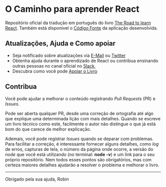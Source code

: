 # O Caminho para aprender React

Repositório oficial da tradução em português do livro [The Road to learn React][1]. Também está disponível o [Código Fonte][2] da aplicação desenvolvida.

## Atualizações, Ajuda e Como apoiar

* Seja notificado sobre atualizações via [E-Mail][3] ou [Twitter][4]
* Obtenha ajuda durante o aprendizado de React ou contribua ensinando outras pessoas no canal oficial no [Slack ][5]
* Descubra como você pode [Apoiar o Livro][6]

## Contribua

Você pode ajudar a melhorar o conteúdo registrando _Pull Requests_ (PR) e _Issues_.

Pode ser aberta qualquer PR, desde uma correção de ortografia até algo que explique uma determinada lição com mais detalhes. Quando se escreve um livro técnico como este, facilmente o autor não distingue o que já está bom do que carece de melhor explicação.

Ademais, você pode registrar _Issues_ quando se deparar com problemas. Para facilitar a correção, é interessante fornecer alguns detalhes, como _log_ de erros, capturas de tela, o número da página onde ocorre, a versão do _node_ que você está utilizando (no terminal: **node -v**) e um link para o seu próprio repositório. Nem todos esses pontos são obrigatórios, mas com certeza maiores detalhes ajudarão a resolver o problema e melhorar o livro.

---

Obrigado pela sua ajuda,
Robin

[1]:	https://www.robinwieruch.de/the-road-to-learn-react/ "O Caminho para aprender Re"
[2]:	https://github.com/rwieruch/hackernews-client
[3]:	https://www.getrevue.co/profile/rwieruch
[4]:	https://twitter.com/rwieruch
[5]:	https://slack-the-road-to-learn-react.wieruch.com/
[6]:	https://www.robinwieruch.de/about/
